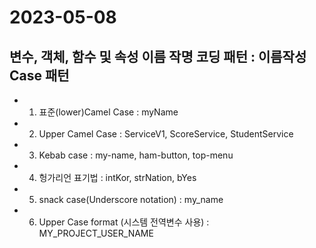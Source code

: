 # 2023-05-08
## 변수, 객체, 함수 및 속성 이름 작명 코딩 패턴 : 이름작성 Case 패턴
- 1. 표준(lower)Camel Case : myName
- 2. Upper Camel Case : ServiceV1, ScoreService, StudentService
- 3. Kebab case : my-name, ham-button, top-menu
- 4. 헝가리언 표기법 : intKor, strNation, bYes
- 5. snack case(Underscore notation) : my_name
- 6. Upper Case format (시스템 전역변수 사용) : MY_PROJECT_USER_NAME